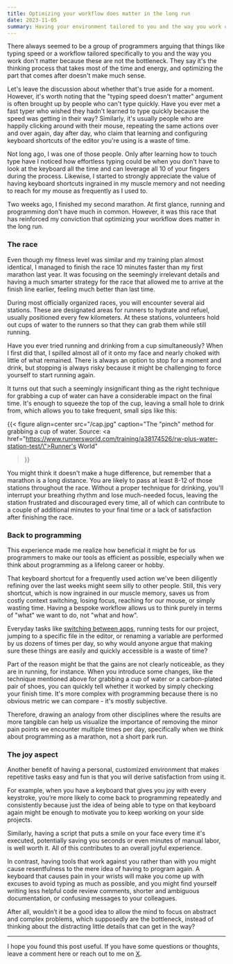 ```yaml
---
title: Optimizing your workflow does matter in the long run
date: 2023-11-05
summary: Having your environment tailored to you and the way you work can save you from context switching, losing focus, reaching for your mouse, or simply wasting time.
---
```


There always seemed to be a group of programmers arguing that things like typing speed or a workflow tailored specifically to you and the way you work don't matter because these are not the bottleneck. They say it's the thinking process that takes most of the time and energy, and optimizing the part that comes after doesn't make much sense.

Let's leave the discussion about whether that's true aside for a moment. However, it's worth noting that the "typing speed doesn't matter" argument is often brought up by people who can't type quickly. Have you ever met a fast typer who wished they hadn't learned to type quickly because the speed was getting in their way? Similarly, it's usually people who are happily clicking around with their mouse, repeating the same actions over and over again, day after day, who claim that learning and configuring keyboard shortcuts of the editor you're using is a waste of time.

Not long ago, I was one of those people. Only after learning how to touch type have I noticed how effortless typing could be when you don't have to look at the keyboard all the time and can leverage all 10 of your fingers during the process. Likewise, I started to strongly appreciate the value of having keyboard shortcuts ingrained in my muscle memory and not needing to reach for my mouse as frequently as I used to.

Two weeks ago, I finished my second marathon. At first glance, running and programming don't have much in common. However, it was this race that has reinforced my conviction that optimizing your workflow does matter in the long run.

### The race

Even though my fitness level was similar and my training plan almost identical, I managed to finish the race 10 minutes faster than my first marathon last year. It was focusing on the seemingly irrelevant details and having a much smarter strategy for the race that allowed me to arrive at the finish line earlier, feeling much better than last time.

During most officially organized races, you will encounter several aid stations. These are designated areas for runners to hydrate and refuel, usually positioned every few kilometers. At these stations, volunteers hold out cups of water to the runners so that they can grab them while still running.

Have you ever tried running and drinking from a cup simultaneously? When I first did that, I spilled almost all of it onto my face and nearly choked with little of what remained. There is always an option to stop for a moment and drink, but stopping is always risky because it might be challenging to force yourself to start running again.

It turns out that such a seemingly insignificant thing as the right technique for grabbing a cup of water can have a considerable impact on the final time. It's enough to squeeze the top of the cup, leaving a small hole to drink from, which allows you to take frequent, small sips like this:

{{< figure 
align=center
src="/cap.jpg" 
caption="The \"pinch\" method for grabbing a cup of water. Source: <a href=\"https://www.runnersworld.com/training/a38174526/rw-plus-water-station-test/\">Runner's World</a>"
>}}

You might think it doesn't make a huge difference, but remember that a marathon is a long distance. You are likely to pass at least 8-12 of those stations throughout the race. Without a proper technique for drinking, you'll interrupt your breathing rhythm and lose much-needed focus, leaving the station frustrated and discouraged every time, all of which can contribute to a couple of additional minutes to your final time or a lack of satisfaction after finishing the race.

### Back to programming

This experience made me realize how beneficial it might be for us programmers to make our tools as efficient as possible, especially when we think about programming as a lifelong career or hobby. 

That keyboard shortcut for a frequently used action we've been diligently refining over the last weeks might seem silly to other people. Still, this very shortcut, which is now ingrained in our muscle memory, saves us from costly context switching, losing focus, reaching for our mouse, or simply wasting time. Having a bespoke workflow allows us to think purely in terms of "what" we want to do, not "what and how".

Everyday tasks like [switching between apps](https://arkadiuszchmura.com/posts/switching-between-apps-using-shortcuts-on-macos/), running tests for our project, jumping to a specific file in the editor, or renaming a variable are performed by us dozens of times per day, so why would anyone argue that making sure these things are easily and quickly accessible is a waste of time? 

Part of the reason might be that the gains are not clearly noticeable, as they are in running, for instance. When you introduce some changes, like the technique mentioned above for grabbing a cup of water or a carbon-plated pair of shoes, you can quickly tell whether it worked by simply checking your finish time. It's more complex with programming because there is no obvious metric we can compare - it's mostly subjective.

Therefore, drawing an analogy from other disciplines where the results are more tangible can help us visualize the importance of removing the minor pain points we encounter multiple times per day, specifically when we think about programming as a marathon, not a short park run. 

### The joy aspect

Another benefit of having a personal, customized environment that makes repetitive tasks easy and fun is that you will derive satisfaction from using it. 

For example, when you have a keyboard that gives you joy with every keystroke, you’re more likely to come back to programming repeatedly and consistently because just the idea of being able to type on that keyboard again might be enough to motivate you to keep working on your side projects. 

Similarly, having a script that puts a smile on your face every time it's executed, potentially saving you seconds or even minutes of manual labor, is well worth it. All of this contributes to an overall joyful experience.

In contrast, having tools that work against you rather than with you might cause resentfulness to the mere idea of having to program again. A keyboard that causes pain in your wrists will make you come up with excuses to avoid typing as much as possible, and you might find yourself writing less helpful code review comments, shorter and ambiguous documentation, or confusing messages to your colleagues.

After all, wouldn’t it be a good idea to allow the mind to focus on abstract and complex problems, which supposedly are the bottleneck, instead of thinking about the distracting little details that can get in the way?

---

I hope you found this post useful. If you have some questions or thoughts, leave a comment here or reach out to me on [X](https://x.com/ClouddJR/).